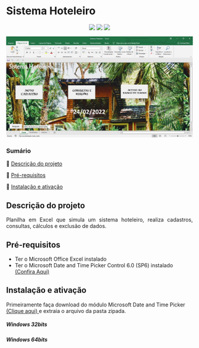 # Sistema Hoteleiro
<p align="center">
  <img src="https://img.shields.io/static/v1?label=VBA&message=MsExcel&color=green&style=for-the-badge&logo=microsoftoffice"/>
  <img src="http://img.shields.io/static/v1?label=SIZE&message=1.5 MB&color=blue&style=for-the-badge"/>
  <img src="http://img.shields.io/static/v1?label=STATUS&message=CONCLUIDO&color=GREEN&style=for-the-badge"/>
</p>

<img src="https://github.com/almeidastor/VBAs/blob/main/Sistema%20Hoteleiro/README-repository/cover.jpg">

### Sumário
🔹 [Descrição do projeto](#descrição-do-projeto)

🔹 [Pré-requisitos](#pré-requisitos)

🔹 [Instalação e ativação](#instalação-e-ativação)



## Descrição do projeto 
<p align="justify">
  Planilha em Excel que simula um sistema hoteleiro, realiza cadastros, consultas, cálculos e exclusão de dados.
</p>

## Pré-requisitos
* Ter o Microsoft Office Excel instalado
* Ter o  Microsoft Date and Time Picker Control 6.0 (SP6) instalado [(Confira Aqui)](#instalação-e-ativação)

## Instalação e ativação
Primeiramente faça download do módulo Microsoft Date and Time Picker <a href="https://github.com/almeidastor/VBAs/raw/main/Sistema%20Hoteleiro/MSCOMCT2.zip" download>(Clique aqui) </a> e extraia o arquivo da pasta zipada.

<h5>Windows 32bits</h5>
<h5>Windows 64bits</h5>
